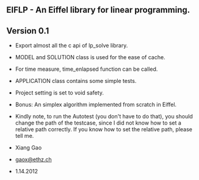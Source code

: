 EIFLP - An Eiffel library for linear programming.
--------
Version 0.1
--------
- Export almost all the c api of lp_solve library.
- MODEL and SOLUTION class is used for the ease of cache.
- For time measure, time_enlapsed function can be called.
- APPLICATION class contains some simple tests.
- Project setting is set to void safety.

- Bonus: An simplex algorithm implemented from scratch in Eiffel.

- Kindly note, to run the Autotest (you don't have to do that), you should change the path of the testcase, since I did not know how to set a relative path correctly. If you know how to set the relative path, please tell me.

- Xiang Gao
- gaox@ethz.ch
- 1.14.2012